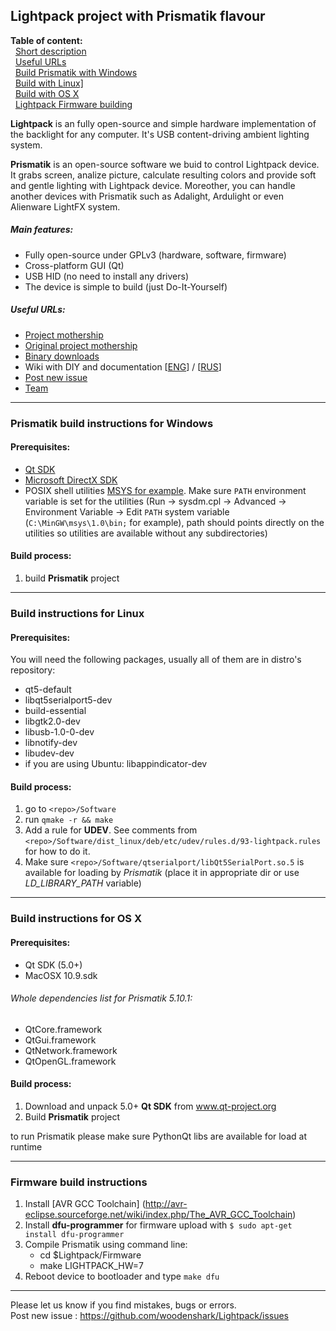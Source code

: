 Lightpack project with Prismatik flavour
---------

**Table of content:** <br />
&nbsp;&nbsp;<a href="#lightpack-project-with-prismatik-flavour">Short description</a> <br />
&nbsp;&nbsp;[Useful URLs](useful-urls) <br />
&nbsp;&nbsp;<a href="#prismatik-build-instructions-for-windows">Build Prismatik with Windows</a> <br />
&nbsp;&nbsp;<a href="https://github.com/woodenshark/Lightpack#build-instructions-for-linux">Build with Linux] </a><br />
&nbsp;&nbsp;<a href="https://github.com/woodenshark/Lightpack#build-instructions-for-os-x">Build with OS X</a><br />
&nbsp;&nbsp;<a href="https://github.com/woodenshark/Lightpack#firmware-building-instructions">Lightpack Firmware building</a><br />


**Lightpack** is an fully open-source and simple hardware implementation of the backlight for any computer. It's USB content-driving ambient lighting system.

**Prismatik** is an open-source software we buid to control Lightpack device. It grabs screen, analize picture,
calculate resulting colors and provide soft and gentle lighting with Lightpack device. Moreother, you can 
handle another devices with Prismatik such as Adalight, Ardulight or even Alienware LightFX system.

##### Main features:
* Fully open-source under GPLv3 (hardware, software, firmware)
* Cross-platform GUI (Qt)
* USB HID (no need to install any drivers)
* The device is simple to build (just Do-It-Yourself) 

##### Useful URLs:
* <a href="https://github.com/woodenshark/Lightpack/">Project mothership</a>
* <a href="https://code.google.com/p/lightpack/">Original project mothership</a>
* <a href="https://github.com/woodenshark/Lightpack/releases">Binary downloads</a>
* Wiki with DIY and documentation [<a href="http://code.google.com/p/light-pack/w/list">ENG</a>] / [<a href="http://code.google.com/p/lightpack/w/list">RUS</a>] 
* <a href="https://github.com/woodenshark/Lightpack/issues">Post new issue</a>
* <a href="https://github.com/woodenshark/Lightpack/graphs/contributors">Team</a>

---

### Prismatik build instructions for Windows
#### Prerequisites:
* [Qt SDK](http://qt-project.org/downloads)
* [Microsoft DirectX SDK](http://www.microsoft.com/en-us/download/details.aspx?id=6812)
* POSIX shell utilities [MSYS for example](http://www.mingw.org/wiki/MSYS). Make sure `PATH` environment variable is set for the utilities (Run &rarr; sysdm.cpl &rarr; Advanced &rarr; Environment Variable &rarr; Edit `PATH` system variable (`C:\MinGW\msys\1.0\bin;` for example), path should points directly on the utilities so utilities are available without any subdirectories)

#### Build process:
1. build **Prismatik** project

---

### Build instructions for Linux
#### Prerequisites:
You will need the following packages, usually all of them are in distro's repository:
* qt5-default
* libqt5serialport5-dev
* build-essential
* libgtk2.0-dev
* libusb-1.0-0-dev
* libnotify-dev
* libudev-dev
* if you are using Ubuntu: libappindicator-dev

#### Build process:
1. go to `<repo>/Software`
2. run ```qmake -r && make```
3. Add a rule for **UDEV**. See comments from `<repo>/Software/dist_linux/deb/etc/udev/rules.d/93-lightpack.rules` for how to do it.
4. Make sure `<repo>/Software/qtserialport/libQt5SerialPort.so.5` is available for loading by *Prismatik* (place it in appropriate dir or use *LD_LIBRARY_PATH* variable)

---

### Build instructions for OS X
#### Prerequisites:
* Qt SDK (5.0+)
* MacOSX 10.9.sdk

###### Whole dependencies list for Prismatik 5.10.1:
* QtCore.framework
* QtGui.framework
* QtNetwork.framework
* QtOpenGL.framework

#### Build process:
1. Download and unpack 5.0+ **Qt SDK** from www.qt-project.org
4. Build **Prismatik** project

to run Prismatik please make sure PythonQt libs are available for load at runtime 

---

### Firmware build instructions
1. Install [AVR GCC Toolchain] (http://avr-eclipse.sourceforge.net/wiki/index.php/The_AVR_GCC_Toolchain)
2. Install **dfu-programmer** for firmware upload with `$ sudo apt-get install dfu-programmer`
3. Compile Prismatik using command line:
    * cd $Lightpack/Firmware
    * make LIGHTPACK_HW=7
4. Reboot device to bootloader and type `make dfu`

---

Please let us know if you find mistakes, bugs or errors.<br />
Post new issue : https://github.com/woodenshark/Lightpack/issues
